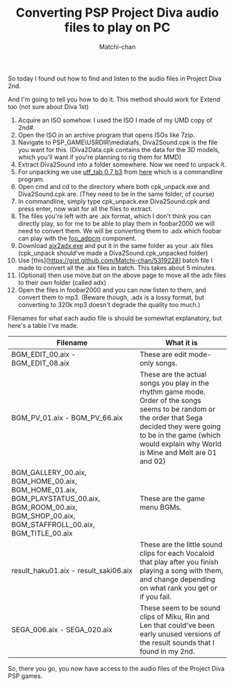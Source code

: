 ﻿---
layout: post
author: Matchi-chan
title: 'Converting PSP Project Diva audio files to play on PC'
---

So today I found out how to find and listen to the audio files in Project Diva 2nd.

<!--break-->

And I'm going to tell you how to do it. This method should work for Extend too (not sure about Diva 1st)

1. Acquire an ISO somehow. I used the ISO I made of my UMD copy of 2nd#.
2. Open the ISO in an archive program that opens ISOs like 7zip.
3. Navigate to PSP_GAME\USRDIR\media\afs\, Diva2Sound.cpk is the file you want for this. (Diva2Data.cpk contains the data for the 3D models, which you'll want if you're planning to rig them for MMD)
4. Extract Diva2Sound into a folder somewhere. Now we need to unpack it.
5. For unpacking we use [utf_tab 0.7 b3](http://hcs64.com/files/utf_tab07b3.zip) from [here](http://hcs64.com/vgm_ripping.html) which is a commandline program.
6. Open cmd and cd to the directory where both cpk_unpack.exe and Diva2Sound.cpk are. (They need to be in the same folder, of course)
7. In commandline, simply type cpk_unpack.exe Diva2Sound.cpk and press enter, now wait for all the files to extract.
8. The files you're left with are .aix format, which I don't think you can directly play, so for me to be able to play them in foobar2000 we will need to convert them. We will be converting them to .adx which foobar can play with the [foo_adpcm](http://www.foobar2000.org/components/view/foo_adpcm) component.
9. Download [aix2adx.exe](http://wikiwiki.jp/koyayasen/?aix2adx.exe%20%A5%C0%A5%A6%A5%F3%A5%ED%A1%BC%A5%C9) and put it in the same folder as your .aix files (cpk_unpack should've made a Diva2Sound.cpk_unpacked folder) 
10. Use [this](https://gist.github.com/Matchi-chan/5319228] batch file I made to convert all the .aix files in batch. This takes about 5 minutes.
11. (Optional) then use move.bat on the above page to move all the adx files to their own folder (called adx)
12. Open the files in foobar2000 and you can now listen to them, and convert them to mp3. (Beware though, .adx is a lossy format, but converting to 320k mp3 doesn't degrade the quality too much.)

Filenames for what each audio file is should be somewhat explanatory, but here's a table I've made.

<table>
<thead>
<tr>
<th>Filename</th>
<th>What it is</th>
</tr>
</thead>
<tbody>
<tr>
<td>BGM_EDIT_00.aix - BGM_EDIT_08.aix</td>
<td>These are edit mode-only songs.</td>
</tr>
<tr>
<td>BGM_PV_01.aix - BGM_PV_66.aix</td>
<td>These are the actual songs you play in the rhythm game mode. Order of the songs seems to be random or the order that Sega decided they were going to be in the game (which would explain why World is Mine and Melt are 01 and 02)</td>
</tr>
<tr>
<td>BGM_GALLERY_00.aix, BGM_HOME_00.aix, BGM_HOME_01.aix, BGM_PLAYSTATUS_00.aix, BGM_ROOM_00.aix, BGM_SHOP_00.aix, BGM_STAFFROLL_00.aix, BGM_TITLE_00.aix</td>
<td>These are the game menu BGMs.</td>
</tr>
<tr>
<td>result_haku01.aix - result_saki06.aix</td>
<td>These are the little sound clips for each Vocaloid that play after you finish playing a song with them, and change depending on what rank you get or if you fail.</td>
</tr>
<tr>
<td>SEGA_006.aix - SEGA_020.aix</td>
<td>These seem to be sound clips of Miku, Rin and Len that could've been early unused versions of the result sounds that I found in my 2nd.</td>
</tr>
</table>

So, there you go, you now have access to the audio files of the Project Diva PSP games.